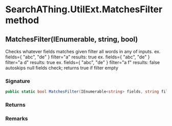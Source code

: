 # SearchAThing.UtilExt.MatchesFilter method
## MatchesFilter(IEnumerable<string>, string, bool)
Checks whatever fields matches given filter all words in any of inputs.
            ex. fields={ "abc", "de" } filter="a" results: true
            ex. fields={ "abc", "de" } filter="a d" results: true
            ex. fields={ "abc", "de" } filter="a f" results: false
            autoskips null fields check;
            returns true if filter empty

### Signature
```csharp
public static bool MatchesFilter(IEnumerable<string> fields, string filter, bool ignoreCase = True)
```
### Returns

### Remarks

